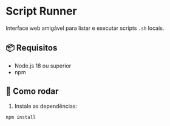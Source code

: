 # Script Runner

Interface web amigável para listar e executar scripts `.sh` locais.

## 📦 Requisitos

- Node.js 18 ou superior
- npm

## 🚀 Como rodar

1. Instale as dependências:

```bash
npm install
